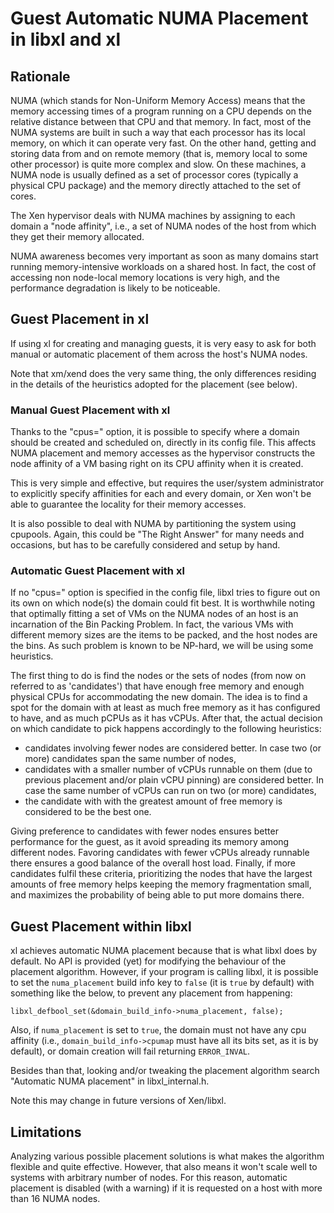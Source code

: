 # Guest Automatic NUMA Placement in libxl and xl #

## Rationale ##

NUMA (which stands for Non-Uniform Memory Access) means that the memory
accessing times of a program running on a CPU depends on the relative
distance between that CPU and that memory. In fact, most of the NUMA
systems are built in such a way that each processor has its local memory,
on which it can operate very fast. On the other hand, getting and storing
data from and on remote memory (that is, memory local to some other processor)
is quite more complex and slow. On these machines, a NUMA node is usually
defined as a set of processor cores (typically a physical CPU package) and
the memory directly attached to the set of cores.

The Xen hypervisor deals with NUMA machines by assigning to each domain
a "node affinity", i.e., a set of NUMA nodes of the host from which they
get their memory allocated.

NUMA awareness becomes very important as soon as many domains start
running memory-intensive workloads on a shared host. In fact, the cost
of accessing non node-local memory locations is very high, and the
performance degradation is likely to be noticeable.

## Guest Placement in xl ##

If using xl for creating and managing guests, it is very easy to ask for
both manual or automatic placement of them across the host's NUMA nodes.

Note that xm/xend does the very same thing, the only differences residing
in the details of the heuristics adopted for the placement (see below).

### Manual Guest Placement with xl ###

Thanks to the "cpus=" option, it is possible to specify where a domain
should be created and scheduled on, directly in its config file. This
affects NUMA placement and memory accesses as the hypervisor constructs
the node affinity of a VM basing right on its CPU affinity when it is
created.

This is very simple and effective, but requires the user/system
administrator to explicitly specify affinities for each and every domain,
or Xen won't be able to guarantee the locality for their memory accesses.

It is also possible to deal with NUMA by partitioning the system using
cpupools. Again, this could be "The Right Answer" for many needs and
occasions, but has to be carefully considered and setup by hand.

### Automatic Guest Placement with xl ###

If no "cpus=" option is specified in the config file, libxl tries
to figure out on its own on which node(s) the domain could fit best.
It is worthwhile noting that optimally fitting a set of VMs on the NUMA
nodes of an host is an incarnation of the Bin Packing Problem. In fact,
the various VMs with different memory sizes are the items to be packed,
and the host nodes are the bins. As such problem is known to be NP-hard,
we will be using some heuristics.

The first thing to do is find the nodes or the sets of nodes (from now
on referred to as 'candidates') that have enough free memory and enough
physical CPUs for accommodating the new domain. The idea is to find a
spot for the domain with at least as much free memory as it has configured
to have, and as much pCPUs as it has vCPUs.  After that, the actual
decision on which candidate to pick happens accordingly to the following
heuristics:

  *  candidates involving fewer nodes are considered better. In case
     two (or more) candidates span the same number of nodes,
  *  candidates with a smaller number of vCPUs runnable on them (due
     to previous placement and/or plain vCPU pinning) are considered
     better. In case the same number of vCPUs can run on two (or more)
     candidates,
  *  the candidate with with the greatest amount of free memory is
     considered to be the best one.

Giving preference to candidates with fewer nodes ensures better
performance for the guest, as it avoid spreading its memory among
different nodes. Favoring candidates with fewer vCPUs already runnable
there ensures a good balance of the overall host load. Finally, if more
candidates fulfil these criteria, prioritizing the nodes that have the
largest amounts of free memory helps keeping the memory fragmentation
small, and maximizes the probability of being able to put more domains
there.

## Guest Placement within libxl ##

xl achieves automatic NUMA placement because that is what libxl does
by default. No API is provided (yet) for modifying the behaviour of
the placement algorithm. However, if your program is calling libxl,
it is possible to set the `numa_placement` build info key to `false`
(it is `true` by default) with something like the below, to prevent
any placement from happening:

    libxl_defbool_set(&domain_build_info->numa_placement, false);

Also, if `numa_placement` is set to `true`, the domain must not
have any cpu affinity (i.e., `domain_build_info->cpumap` must
have all its bits set, as it is by default), or domain creation
will fail returning `ERROR_INVAL`.

Besides than that, looking and/or tweaking the placement algorithm
search "Automatic NUMA placement" in libxl\_internal.h.

Note this may change in future versions of Xen/libxl.

## Limitations ##

Analyzing various possible placement solutions is what makes the
algorithm flexible and quite effective. However, that also means
it won't scale well to systems with arbitrary number of nodes.
For this reason, automatic placement is disabled (with a warning)
if it is requested on a host with more than 16 NUMA nodes.
